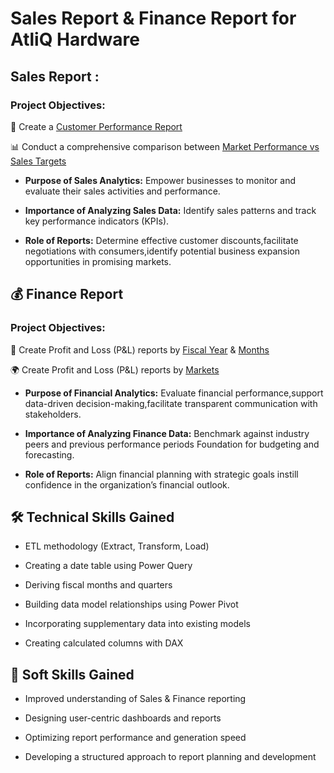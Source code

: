 # Sales Report & Finance Report for AtliQ Hardware
## Sales Report :
### Project Objectives:

📌 Create a [Customer Performance Report ](https://github.com/Chinmayee4/AtliQ_Hardware_Sales_Report_Excel/blob/7a0754184753aa34b81fa22fb0bad2056fc70a15/Customer%20Performance%20Report.pdf)

📊 Conduct a comprehensive comparison between [Market Performance vs Sales Targets](https://github.com/Chinmayee4/AtliQ_Hardware_Sales_Report_Excel/blob/7a0754184753aa34b81fa22fb0bad2056fc70a15/Market%20Performance%20vs%20Target%20Report.pdf)

* **Purpose of Sales Analytics:** Empower businesses to monitor and evaluate their sales activities and performance.

* **Importance of Analyzing Sales Data:** Identify sales patterns and track key performance indicators (KPIs).

* **Role of Reports:** Determine effective customer discounts,facilitate negotiations with consumers,identify potential business expansion opportunities in promising markets.

## 💰 Finance Report
 ### Project Objectives:

📅 Create Profit and Loss (P&L) reports by [Fiscal Year](https://github.com/Chinmayee4/AtliQ_Hardware_Sales_Report_Excel/blob/7a0754184753aa34b81fa22fb0bad2056fc70a15/P%26L%20Statement%20by%20Fiscal%20Year.pdf) & [Months](https://github.com/Chinmayee4/AtliQ_Hardware_Sales_Report_Excel/blob/718d5e7bea8ab7c8f16df63aadd1bc7fcb2579bd/P%26L%20Statement%20by%20Months.pdf)

🌍 Create Profit and Loss (P&L) reports by [Markets](https://github.com/Chinmayee4/AtliQ_Hardware_Sales_Report_Excel/blob/7a0754184753aa34b81fa22fb0bad2056fc70a15/P%26L%20Statement%20by%20Markets.pdf)

* **Purpose of Financial Analytics:** Evaluate financial performance,support data-driven decision-making,facilitate transparent communication with stakeholders.

* **Importance of Analyzing Finance Data:** Benchmark against industry peers and previous performance periods Foundation for budgeting and forecasting.

* **Role of Reports:** Align financial planning with strategic goals instill confidence in the organization’s financial outlook.

## 🛠️ Technical Skills Gained
* ETL methodology (Extract, Transform, Load)

* Creating a date table using Power Query

* Deriving fiscal months and quarters

* Building data model relationships using Power Pivot

* Incorporating supplementary data into existing models

* Creating calculated columns with DAX

## 🤝 Soft Skills Gained
* Improved understanding of Sales & Finance reporting

* Designing user-centric dashboards and reports

* Optimizing report performance and generation speed

* Developing a structured approach to report planning and development
